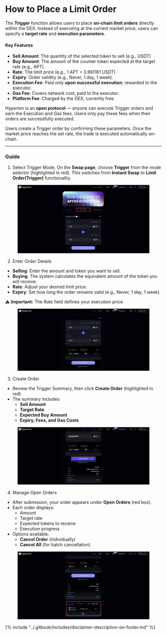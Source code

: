 # How to Place a Limit Order

The **Trigger** function allows users to place **on-chain limit orders** directly within the DEX. Instead of executing at the current market price, users can specify a **target rate** and **execution parameters**.

#### **Key Features**

* **Sell Amount**: The quantity of the selected token to sell (e.g., USDT)
* **Buy Amount**: The amount of the counter token expected at the target rate (e.g., APT).
* **Rate**: The limit price (e.g., 1 APT = 3.981161 USDT).
* **Expiry**: Order validity (e.g., Never, 1 day, 1 week).
* **Execution Fee**: Paid only **upon successful execution**; rewarded to the executor.
* **Gas Fee**: Covers network cost, paid to the executor.
* **Platform Fee**: Charged by the DEX, currently free.

Hyperion is an **open protocol** — anyone can execute Trigger orders and earn the Execution and Gas fees. Users only pay these fees when their orders are successfully executed.

Users create a Trigger order by confirming these parameters. Once the market price reaches the set rate, the trade is executed automatically on-chain.

***

### Guide

1. Select Trigger Mode, On the **Swap page**, choose **Trigger** from the mode selector (highlighted in red). This switches from **Instant Swap** to **Limit Order(Trigger)** functionality.

<figure><img src="../.gitbook/assets/image.png" alt=""><figcaption></figcaption></figure>

2. Enter Order Details

* **Selling**: Enter the amount and token you want to sell.
* **Buying**: The system calculates the equivalent amount of the token you will receive.
* **Rate**: Adjust your desired limit price.
* **Expiry**: Set how long the order remains valid (e.g., Never, 1 day, 1 week).

⚠️ **Important:** The _Rate_ field defines your execution price.

<figure><img src="../.gitbook/assets/image (1).png" alt=""><figcaption></figcaption></figure>

3. Create Order

* Review the Trigger Summary, then click **Create Order** (highlighted in red)
* The summary includes:
  * **Sell Amount**
  * **Target Rate**
  * **Expected Buy Amount**
  * **Expiry, Fees, and Gas Costs**

<figure><img src="../.gitbook/assets/image (2).png" alt=""><figcaption></figcaption></figure>

4. Manage Open Orders

* After submission, your order appears under **Open Orders** (red box).
* Each order displays:
  * Amount
  * Target rate
  * Expected tokens to receive
  * Execution progress
* Options available:
  * **Cancel Order** (individually)
  * **Cancel All** (for batch cancellation)

<figure><img src="../.gitbook/assets/image (3).png" alt=""><figcaption></figcaption></figure>



{% include "../.gitbook/includes/disclaimer-description-on-footer.md" %}

